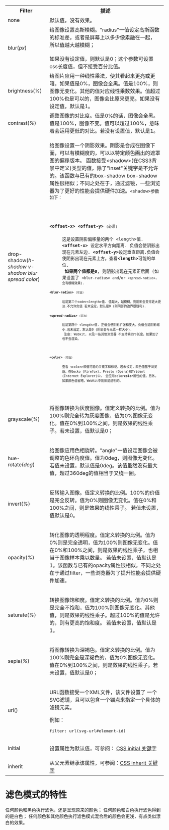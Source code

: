 <table class="reference"> <tbody><tr> <th style="width:20%">Filter</th> <th style="width:68%">描述</th> </tr> <tr> <td>none</td> <td>默认值，没有效果。</td> </tr> <tr> <td>blur(<em>px</em>)</td> <td>给图像设置高斯模糊。"radius"一值设定高斯函数的标准差，或者是屏幕上以多少像素融在一起， 所以值越大越模糊；<br><br>如果没有设定值，则默认是0；这个参数可设置css长度值，但不接受百分比值。</td> </tr> <tr> <td>brightness(<em>%</em>)</td> <td>给图片应用一种线性乘法，使其看起来更亮或更暗。如果值是0%，图像会全黑。值是100%，则图像无变化。其他的值对应线性乘数效果。值超过100%也是可以的，图像会比原来更亮。如果没有设定值，默认是1。</td> </tr> <tr> <td>contrast(<em>%</em>)</td> <td>调整图像的对比度。值是0%的话，图像会全黑。值是100%，图像不变。值可以超过100%，意味着会运用更低的对比。若没有设置值，默认是1。</td> </tr> <tr> <td>drop-shadow(<em>h-shadow v-shadow blur spread color</em>)</td> <td><p>给图像设置一个阴影效果。阴影是合成在图像下面，可以有模糊度的，可以以特定颜色画出的遮罩图的偏移版本。 函数接受&lt;shadow&gt;(在CSS3背景中定义)类型的值，除了"inset"关键字是不允许的。该函数与已有的box-shadow box-shadow属性很相似；不同之处在于，通过滤镜，一些浏览器为了更好的性能会提供硬件加速。<code style="font-style: normal;line-height: 1.5">&lt;shadow&gt;参数如下：</code></p><code style="font-style: normal;line-height: 1.5"> <dl> <dt><strong>&lt;offset-x&gt;</strong> <strong>&lt;offset-y&gt;</strong> <small>(必须)</small></dt> <dd>这是设置阴影偏移量的两个 &lt;length&gt;值. <strong>&lt;offset-x&gt;</strong>&nbsp;设定水平方向距离. 负值会使阴影出现在元素左边. <strong>&lt;offset-y&gt;</strong>设定垂直距离.负值会使阴影出现在元素上方。查看<strong>&lt;length&gt;</strong>可能的单位.<br> <strong><font face="Open Sans, sans-serif">如果两个值都是</font>0</strong>, 则阴影出现在元素正后面 (如果设置了<span style="line-height: 1.5">&nbsp;</span><code style="font-style: normal;line-height: 1.5">&lt;blur-radius&gt;<span style="line-height: 1.5">&nbsp;and/or&nbsp;</span><code style="font-style: normal;line-height: 1.5">&lt;spread-radius&gt;，<span style="line-height: 1.5">会有模糊效果</span><span style="line-height: 1.5">).</span></code></code></dd><code style="font-style: normal;line-height: 1.5"><code style="font-style: normal;line-height: 1.5"> <dt><strong>&lt;blur-radius&gt;</strong> <small>(可选)</small></dt> <dd>这是第三个code&gt;&lt;length&gt;值. 值越大，越模糊，则阴影会变得更大更淡.不允许负值 若未设定，默认是0&nbsp;(则阴影的边界很锐利).</dd> <dt><strong>&lt;spread-radius&gt;</strong> <small>(可选)</small></dt> <dd>这是第四个 &lt;length&gt;值. 正值会使阴影扩张和变大，负值会是阴影缩小.若未设定，默认是0&nbsp;(阴影会与元素一样大小).&nbsp;<br> 注意: Webkit, 以及一些其他浏览器 不支持第四个长度，如果加了也不会渲染。</dd> <dt>&nbsp;</dt> <dt><strong>&lt;color&gt;</strong> <small>(可选)</small></dt> <dd>查看 &lt;color&gt;该值可能的关键字和标记。若未设定，颜色值基于浏览器。在Gecko&nbsp;(Firefox), Presto (Opera)和Trident (Internet Explorer)中， 会应用color<strong>color</strong>属性的值。另外, 如果颜色值省略，WebKit中阴影是透明的。</dd> </code></code></dl><code style="font-style: normal;line-height: 1.5"><code style="font-style: normal;line-height: 1.5"> </code></code></code></td> </tr> <tr> <td>grayscale(<em>%</em>)</td> <td><p>将图像转换为灰度图像。值定义转换的比例。值为100%则完全转为灰度图像，值为0%图像无变化。值在0%到100%之间，则是效果的线性乘子。若未设置，值默认是0；</p></td> </tr> <tr> <td>hue-rotate(<em>deg</em>)</td> <td><p>给图像应用色相旋转。"angle"一值设定图像会被调整的色环角度值。值为0deg，则图像无变化。若值未设置，默认值是0deg。该值虽然没有最大值，超过360deg的值相当于又绕一圈。</p></td> </tr> <tr> <td>invert(<em>%</em>)</td> <td><p>反转输入图像。值定义转换的比例。100%的价值是完全反转。值为0%则图像无变化。值在0%和100%之间，则是效果的线性乘子。 若值未设置，值默认是0。</p></td> </tr> <tr> <td>opacity(<em>%</em>)</td> <td><p>转化图像的透明程度。值定义转换的比例。值为0%则是完全透明，值为100%则图像无变化。值在0%和100%之间，则是效果的线性乘子，也相当于图像样本乘以数量。 若值未设置，值默认是1。该函数与已有的opacity属性很相似，不同之处在于通过filter，一些浏览器为了提升性能会提供硬件加速。</p></td> </tr> <tr> <td>saturate(<em>%</em>)</td> <td><p>转换图像饱和度。值定义转换的比例。值为0%则是完全不饱和，值为100%则图像无变化。其他值，则是效果的线性乘子。超过100%的值是允许的，则有更高的饱和度。 若值未设置，值默认是1。</p></td> </tr> <tr> <td>sepia(<em>%</em>)</td> <td><p>将图像转换为深褐色。值定义转换的比例。值为100%则完全是深褐色的，值为0%图像无变化。值在0%到100%之间，则是效果的线性乘子。若未设置，值默认是0；</p></td> </tr> <tr> <td>url()</td> <td><p>URL函数接受一个XML文件，该文件设置了 一个SVG滤镜，且可以包含一个锚点来指定一个具体的滤镜元素。</p> <p>例如：</p> <pre class="prettyprint prettyprinted" style=""><span class="pln">filter</span><span class="pun">:</span><span class="pln"> url</span><span class="pun">(</span><span class="pln">svg</span><span class="pun">-</span><span class="pln">url</span><span class="com">#element-id)</span></pre></td> </tr> <tr> <td>initial</td> <td><p>设置属性为默认值，可参阅： <a href="css-initial.html">CSS initial 关键字</a></p></td> </tr> <tr> <td>inherit</td> <td>从父元素继承该属性，可参阅：<a href="css-inherit.html">CSS inherit 关键字</a></td> </tr> </tbody></table>


# 滤色模式的特性
任何颜色和黑色执行滤色，还是呈现原来的颜色；
任何颜色和白色执行滤色得到的是白色；
任何颜色和其他颜色执行滤色模式混合后的颜色会更浅，有点类似漂白的效果。